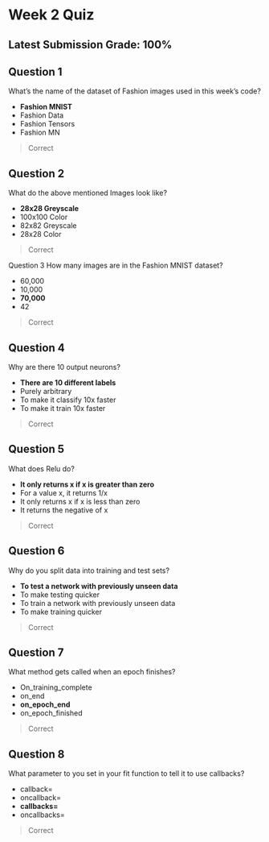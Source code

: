 # Week 2 Quiz
## Latest Submission Grade: 100%

## Question 1
What’s the name of the dataset of Fashion images used in this week’s code?
* **Fashion MNIST**
* Fashion Data
* Fashion Tensors
* Fashion MN
> Correct

## Question 2
What do the above mentioned Images look like?
* **28x28 Greyscale**
* 100x100 Color
* 82x82 Greyscale
* 28x28 Color
> Correct

Question 3
How many images are in the Fashion MNIST dataset?
* 60,000
* 10,000
* **70,000**
* 42
> Correct

## Question 4
Why are there 10 output neurons?
* **There are 10 different labels**
* Purely arbitrary
* To make it classify 10x faster
* To make it train 10x faster
> Correct

## Question 5
What does Relu do?
* **It only returns x if x is greater than zero**
* For a value x, it returns 1/x
* It only returns x if x is less than zero
* It returns the negative of x
> Correct

## Question 6
Why do you split data into training and test sets?
* **To test a network with previously unseen data**
* To make testing quicker
* To train a network with previously unseen data
* To make training quicker
> Correct

## Question 7
What method gets called when an epoch finishes?
* On_training_complete
* on_end
* **on_epoch_end**
* on_epoch_finished
> Correct

## Question 8
What parameter to you set in your fit function to tell it to use callbacks?
* callback=
* oncallback=
* **callbacks=**
* oncallbacks=
>Correct
